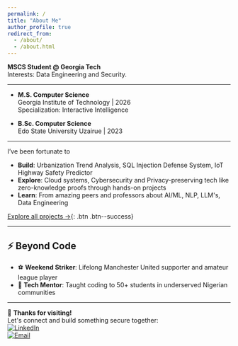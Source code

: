```yaml
---
permalink: /
title: "About Me"
author_profile: true
redirect_from: 
  - /about/
  - /about.html
---
```



**MSCS Student @ Georgia Tech**  
Interests: Data Engineering and Security.

---


- **M.S. Computer Science**  
  Georgia Institute of Technology | 2026  
  Specialization: Interactive Intelligence  

- **B.Sc. Computer Science**  
  Edo State University Uzairue | 2023  

---

I’ve been fortunate to 
- **Build**: Urbanization Trend Analysis, SQL Injection Defense System, IoT Highway Safety Predictor     
- **Explore**: Cloud systems, Cybersecurity and Privacy-preserving tech like zero-knowledge proofs through hands-on projects  
- **Learn**: From amazing peers and professors about AI/ML, NLP, LLM's, Data Engineering


[Explore all projects  →](https://oigbape.github.io/portfolio/){: .btn .btn--success}

---


## ⚡ Beyond Code
- ⚽ **Weekend Striker**: Lifelong Manchester United supporter and amateur league player  
- 🌱 **Tech Mentor**: Taught coding to 50+ students in underserved Nigerian communities  
 

---

🙏 **Thanks for visiting!**  
Let's connect and build something secure together:  
[![LinkedIn](https://img.shields.io/badge/LinkedIn-Connect-blue?style=flat&logo=linkedin)](https://linkedin.com/in/olamotse)  
[![Email](https://img.shields.io/badge/Email-Contact%20Me-red?style=flat&logo=gmail)](mailto:oigbape3@gatech.edu)
